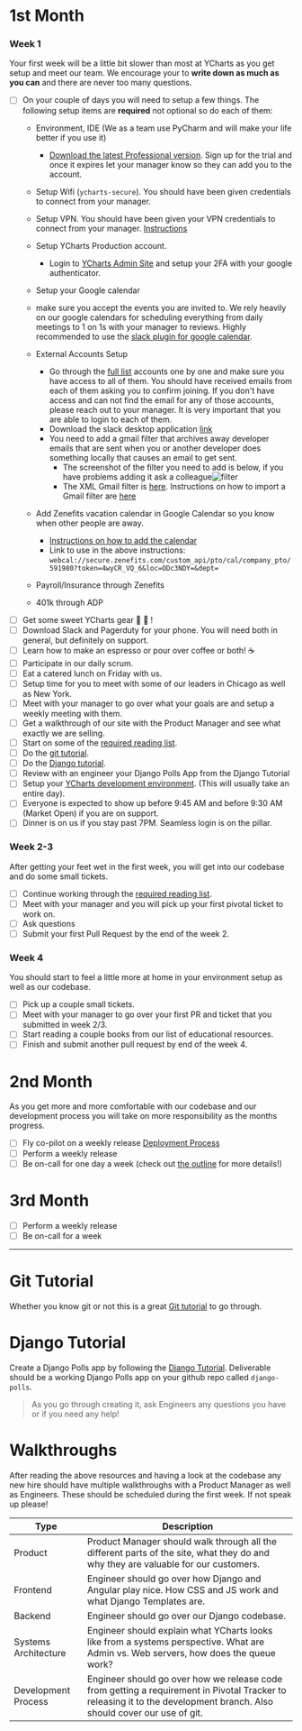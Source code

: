 # 1st Month
### Week 1
Your first week will be a little bit slower than most at YCharts as you get setup and meet our team. We encourage your to **write down as much as you can** and there are never too many questions.

- [ ] On your couple of days you will need to setup a few things. The following setup items are **required** not optional so do each of them:
    * Environment, IDE (We as a team use PyCharm and will make your life better if you use it)
      * [Download the latest Professional version](https://www.jetbrains.com/pycharm/download/#section=mac). Sign up for the trial and once it expires let your manager know so they can add you to the account.
    * Setup Wifi (`ycharts-secure`). You should have been given credentials to connect from your manager.
    * Setup VPN. You should have been given your VPN credentials to connect from your manager. [Instructions](https://documentation.meraki.com/MX/Client_VPN/Client_VPN_OS_Configuration#macOS)
    * Setup YCharts Production account. 
        * Login to [YCharts Admin Site](https://ycharts.com/admin/) and setup your 2FA with your google authenticator.
    * Setup your Google calendar
    * make sure you accept the events you are invited to. We rely heavily on our google calendars for scheduling everything from daily meetings to 1 on 1s with your manager to reviews. Highly recommended to use the [slack plugin for google calendar](https://slack.com/app-pages/google-calendar). 
    * External Accounts Setup
      * Go through the [full list](https://github.com/ycharts/ycharts/wiki/Setting-Up-Accounts-for-New-Hires) accounts one by one and make sure you have access to all of them. You should have received emails from each of them asking you to confirm joining. If you don't have access and can not find the email for any of those accounts, please reach out to your manager. It is very important that you are able to login to each of them.
      * Download the slack desktop application [link](https://slack.com/downloads/mac)
      * You need to add a gmail filter that archives away developer emails that are sent when you or another developer does something locally that causes an email to get sent. 
        * The screenshot of the filter you need to add is below, if you have problems adding it ask a colleague![filter](https://i.imgur.com/mAhxXge.png)
        * The XML Gmail filter is [here](https://gist.githubusercontent.com/KFoxder/8552361f1a59ba069db05fac2f801669/raw/d5996b599e5130f7dcae2bbd15c8b6e595e2e2b2/ycharts_engineering_gmail_filter.xml). Instructions on how to import a Gmail filter are [here](https://support.google.com/mail/answer/6579?hl=en)
    * Add Zenefits vacation calendar in Google Calendar so you know when other people are away.
      * [Instructions on how to add the calendar](https://help.zenefits.com/Time_Off/FAQs_About_Calendars_in_Zenefits/How_do_I_add_a_Zenefits_calendar_to_Google_Calendar%3F/)
      * Link to use in the above instructions: `webcal://secure.zenefits.com/custom_api/pto/cal/company_pto/591980?token=4wyCR_VQ_6&loc=ODc3NDY=&dept=`

    * Payroll/Insurance through Zenefits
    * 401k through ADP
- [ ] Get some sweet YCharts gear 👕 📓 ! 
- [ ] Download Slack and Pagerduty for your phone. You will need both in general, but definitely on support.
- [ ] Learn how to make an espresso or pour over coffee or both! ☕️ 
- [ ] Participate in our daily scrum.
- [ ] Eat a catered lunch on Friday with us.
- [ ] Setup time for you to meet with some of our leaders in Chicago as well as New York.
- [ ] Meet with your manager to go over what your goals are and setup a weekly meeting with them.
- [ ] Get a walkthrough of our site with the Product Manager and see what exactly we are selling.
- [ ] Start on some of the [required reading list](https://github.com/ycharts/ycharts/wiki/Required-Reading-List).
- [ ] Do the [git tutorial](https://github.com/ycharts/ycharts/wiki/Onboarding-for-New-Hires#git-tutorial).
- [ ] Do the [Django tutorial](https://github.com/ycharts/ycharts/wiki/Onboarding-for-New-Hires#django-tutorial).
- [ ] Review with an engineer your Django Polls App from the Django Tutorial
- [ ] Setup your [YCharts development environment](https://github.com/ycharts/ycharts/wiki/Developer-Environment-Setup). (This will usually take an entire day).
- [ ] Everyone is expected to show up before 9:45 AM and before 9:30 AM (Market Open) if you are on support.
- [ ] Dinner is on us if you stay past 7PM. Seamless login is on the pillar.

### Week 2-3
After getting your feet wet in the first week, you will get into our codebase and do some small tickets.
- [ ] Continue working through the [required reading list](https://github.com/ycharts/ycharts/wiki/Required-Reading-List).
- [ ] Meet with your manager and you will pick up your first pivotal ticket to work on.
- [ ] Ask questions
- [ ] Submit your first Pull Request by the end of the week 2.

### Week 4
You should start to feel a little more at home in your environment setup as well as our codebase.

- [ ] Pick up a couple small tickets.
- [ ] Meet with your manager to go over your first PR and ticket that you submitted in week 2/3.
- [ ] Start reading a couple books from our list of educational resources.
- [ ] Finish and submit another pull request by end of the week 4.

# 2nd Month
As you get more and more comfortable with our codebase and our development process you will take on more responsibility as the months progress.

- [ ] Fly co-pilot on a weekly release [Deployment Process](https://github.com/ycharts/ycharts_systems/wiki/Deploy-and-Hotfix)
- [ ] Perform a weekly release
- [ ] Be on-call for one day a week (check out [the outline](https://github.com/ycharts/ycharts/wiki/Support-and-On-Call-Outline) for more details!)

# 3rd Month

- [ ] Perform a weekly release
- [ ] Be on-call for a week

***

# Git Tutorial
Whether you know git or not this is a great [Git tutorial](http://learngitbranching.js.org/) to go through.


# Django Tutorial
Create a Django Polls app by following the [Django Tutorial](https://docs.djangoproject.com/en/2.2/intro/tutorial01/).
Deliverable should be a working Django Polls app on your github repo called `django-polls`. 

> As you go through creating it, ask Engineers any questions you have or if you need any help!



# Walkthroughs
After reading the above resources and having a look at the codebase any new hire should have multiple walkthroughs with a Product Manager as well as Engineers. These should be scheduled during the first week. If not speak up please!

| Type  | Description | 
| ------------- | ------------- |
| Product | Product Manager should walk through all the different parts of the site, what they do and why they are valuable for our customers. |
| Frontend | Engineer should go over how Django and Angular play nice. How CSS and JS work and what Django Templates are. | 
| Backend | Engineer should go over our Django codebase. | 
| Systems Architecture | Engineer should explain what YCharts looks like from a systems perspective. What are Admin vs. Web servers, how does the queue work? | 
| Development Process | Engineer should go over how we release code from getting a requirement in Pivotal Tracker to releasing it to the development branch. Also should cover our use of git. | 